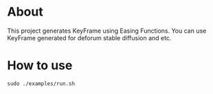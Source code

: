 # About

This project generates KeyFrame using Easing Functions.
You can use KeyFrame generated for deforum stable diffusion and etc.

# How to use

`sudo ./examples/run.sh`
